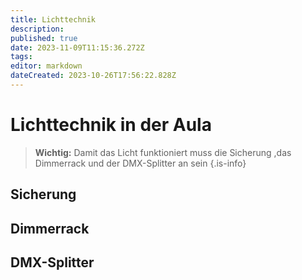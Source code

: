 ```yaml
---
title: Lichttechnik 
description: 
published: true
date: 2023-11-09T11:15:36.272Z
tags: 
editor: markdown
dateCreated: 2023-10-26T17:56:22.828Z
---
```


# Lichttechnik in der Aula
> **Wichtig:** Damit das Licht funktioniert muss die Sicherung ,das Dimmerrack und der DMX-Splitter an sein
{.is-info}

## Sicherung
## Dimmerrack
## DMX-Splitter